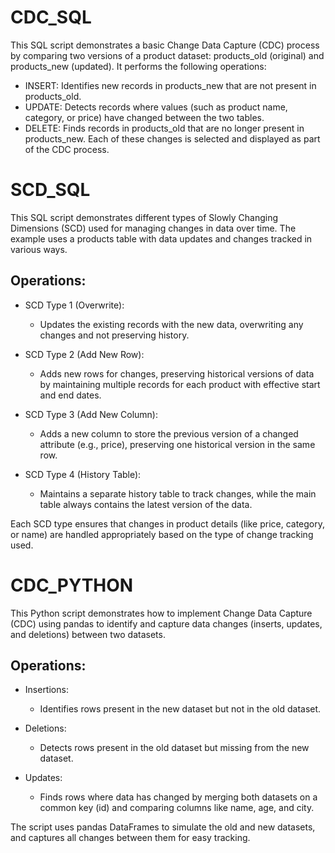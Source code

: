 # CDC_SQL
This SQL script demonstrates a basic Change Data Capture (CDC) process by comparing two versions of a product dataset: products_old (original) and products_new (updated). It performs the following operations:

- INSERT: Identifies new records in products_new that are not present in products_old.
- UPDATE: Detects records where values (such as product name, category, or price) have changed between the two tables.
- DELETE: Finds records in products_old that are no longer present in products_new.
Each of these changes is selected and displayed as part of the CDC process.

# SCD_SQL
This SQL script demonstrates different types of Slowly Changing Dimensions (SCD) used for managing changes in data over time. The example uses a products table with data updates and changes tracked in various ways.

## Operations:
- SCD Type 1 (Overwrite):
  - Updates the existing records with the new data, overwriting any changes and not preserving history.

- SCD Type 2 (Add New Row):
  - Adds new rows for changes, preserving historical versions of data by maintaining multiple records for each product with effective start and end dates.

- SCD Type 3 (Add New Column):
  - Adds a new column to store the previous version of a changed attribute (e.g., price), preserving one historical version in the same row.

- SCD Type 4 (History Table):
  - Maintains a separate history table to track changes, while the main table always contains the latest version of the data.

Each SCD type ensures that changes in product details (like price, category, or name) are handled appropriately based on the type of change tracking used.

# CDC_PYTHON
This Python script demonstrates how to implement Change Data Capture (CDC) using pandas to identify and capture data changes (inserts, updates, and deletions) between two datasets.

## Operations:
- Insertions:
  - Identifies rows present in the new dataset but not in the old dataset.

- Deletions:
  - Detects rows present in the old dataset but missing from the new dataset.

- Updates:
  - Finds rows where data has changed by merging both datasets on a common key (id) and comparing columns like name, age, and city.

The script uses pandas DataFrames to simulate the old and new datasets, and captures all changes between them for easy tracking.
